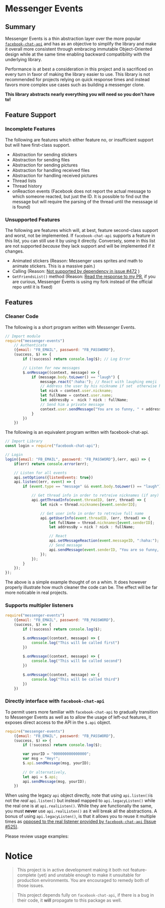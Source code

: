 # Messenger Events

## Summary

Messenger Events is a thin abstraction layer over the more popular [`facebook-chat-api`](https://github.com/Schmavery/facebook-chat-api/) and has as an objective to simplify the library and make it overall more consistent through embracing immutable Object-Oriented design while at the same time enabling backward compatibility with the underlying library.

Performance is at best a consideration in this project and is sacrificed on every turn in favor of making the library easier to use. This library is not recommended for projects relying on quick response times and instead favors more complex use cases such as building a messenger clone.

**This library abstracts nearly everything you will need so you don't have to!**

## Feature Support

### Incomplete Features

The following are features which either feature no, or insufficient support but will have first-class support.

- Abstraction for sending stickers
- Abstraction for sending files
- Abstraction for sending pictures
- Abstraction for handling received files
- Abstraction for handling received pictures
- Thread lists
- Thread history
- onReaction events (Facebook does not report the actual message to which someone reacted, but just the ID. It is possible to find out the message but will require the parsing of the thread until the messsage id is found)

### Unsupported Features

The following are features which will, at best, feature second-class support and worst, not be implemented. If `facebook-chat-api` supports a feature in this list, you can still use it by using it directly. Conversely, some in this list are not supported *because* they lack support and will be implemented if it changes.

- Animated stickers (Reason: Messenger uses sprites and math to animate stickers. This is a massive pain.)
- Calling (Reason: [Not supported by dependency in issue #472](https://github.com/Schmavery/facebook-chat-api/issues/472) )
- `GetFriendsList()` method (Reason: [Read the response to my PR](https://github.com/Schmavery/facebook-chat-api/pull/536), if you are curious, Messenger Events is using my fork instead of the official repo until it is fixed)

## Features

### Cleaner Code

The following is a short program written with Messenger Events.

```js
// Import module
require("messenger-events")
    // Authenticate
    ({email: "FB_EMAIL", password: "FB_PASSWORD"},
    (success, $) => {
        if (!success) return console.log($); // Log Error

        // Listen for new messages
        $.onMessage((context, message) => {
            if (message.body.toLower() == "laugh") {
                message.react(":haha:"); // React with laughing emoji
                // Address the user by his nickname if set  otherwise his real name
                let nick = context.user.nickname;
                let fullName = context.user.name;
                let addressBy =  nick ? nick : fullName;
                // Send him a private message
                context.user.sendMessage("You are so funny, " + addressBy)
            }
        })
    })
```

The following is an equivalent program written with facebook-chat-api.

```js
// Import Library
const login = require("facebook-chat-api");

// Login
login({email: "FB_EMAIL", password: "FB_PASSWORD"},(err, api) => {
    if(err) return console.error(err);

    // Listen for all events
    api.setOptions({listenEvents: true})
    api.listen((err, event) => {
        if (event.type == "message" && event.body.toLower() == "laugh"){

            // Get thread info in order to retreive nicknames (if any)
            api.getThreadInfo(event.threadID, (err, thread) => {
                let nick = thread.nicknames[event.senderID];

                // Get user info in order to retreive full name
                api.getUserInfo(event.threadID, (err, thread) => {
                    let fullName = thread.nicknames[event.senderID];
                    let addressBy = nick ? nick : fullName;

                    // React
                    api.setMessageReaction(event.messageID, ":haha:");
                    // Send message
                    api.sendMessage(event.senderID, "You are so funny, " + addressBy)
                });
            });
        }
    });
});
```

The above is a simple example thought of on a whim. It does however properly illustrate how much cleaner the code can be. The effect will be far more noticable in real projects.

### Supports multipler listeners

```js
require("messenger-events")
    ({email: "FB_EMAIL", password: "FB_PASSWORD"},
    (success, $) => {
        if (!success) return console.log($);

        $.onMessage((context, message) => {
            console.log("This will be called first")
        })
        
        $.onMessage((context, message) => {
            console.log("This will be called second")
        })
        
        $.onMessage((context, message) => {
            console.log("This will be called third")
        })
    })
```

### Directly interface with `facebook-chat-api`

To permit users more familiar with `facebook-chat-api` to gradually transition to Messenger Events as well as to allow the usage of left-out features, it exposes direct access to the API in the `$.api` object.

```js
require("messenger-events")
    ({email: "FB_EMAIL", password: "FB_PASSWORD"},
    (success, $) => {
        if (!success) return console.log($);

        var yourID = "000000000000000";
        var msg = "Hey!";
        $.api.sendMessage(msg, yourID);
  
  		// Or alternatively,
  		let api = $.api;
  		api.sendMessage(msg, yourID);
    })
```

When using the legacy `api` object directly, note that using `api.listen()`is not the *real* `api.listen()` but instead mapped to `api.legacyListen()` while the real one is at `api.realListen()`. While they are functionally the same, you must **never** use `api.realListen()` as it will break all the abstractions. A bonus of using `api.legacyListen()`, is that it allows you to reuse it multiple times as [opposed to the real listener provided by `facebook-chat-api` (Issue #525)](https://github.com/Schmavery/facebook-chat-api/issues/525). 


Please review usage examples: 

# Notice

> This project is in active development making it both not feature-complete (yet) and unstable enough to make it unsuitable for production environments. You are encouraged to remedy both of those issues.

> This project depends fully on `facebook-chat-api`, if there is a bug in their code, it **will** propagate to this package as well.